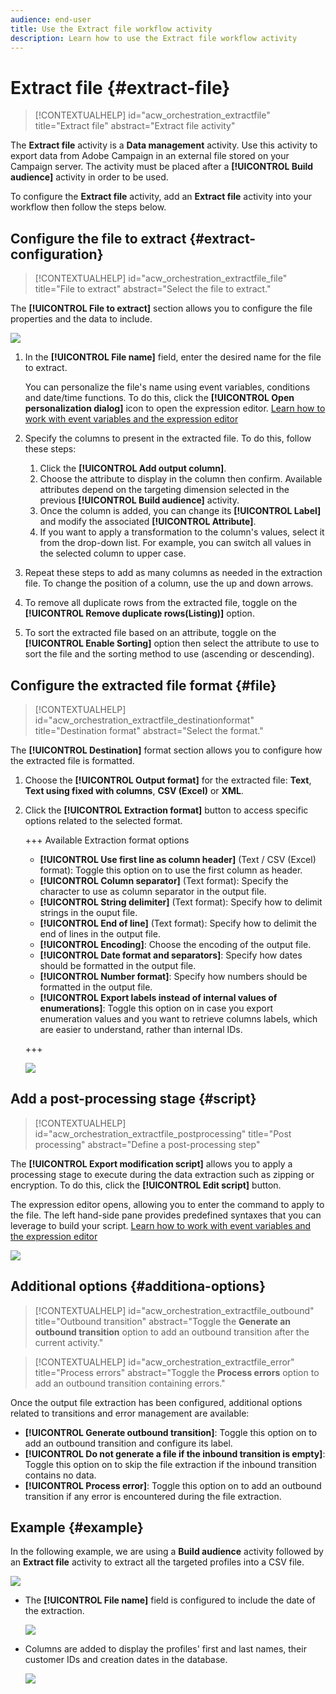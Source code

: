 ```yaml
---
audience: end-user
title: Use the Extract file workflow activity
description: Learn how to use the Extract file workflow activity
---
```

# Extract file {#extract-file}

>[!CONTEXTUALHELP]
>id="acw_orchestration_extractfile"
>title="Extract file"
>abstract="Extract file activity"

The **Extract file** activity is a **Data management** activity. Use this activity to export data from Adobe Campaign in an external file stored on your Campaign server. The activity must be placed after a **[!UICONTROL Build audience]** activity in order to be used.

To configure the **Extract file** activity, add an **Extract file** activity into your workflow then follow the steps below.

## Configure the file to extract {#extract-configuration}

>[!CONTEXTUALHELP]
>id="acw_orchestration_extractfile_file"
>title="File to extract"
>abstract="Select the file to extract."

The **[!UICONTROL File to extract]** section allows you to configure the file properties and the data to include. 

![](../assets/extract-file-file.png)

1. In the **[!UICONTROL File name]** field, enter the desired name for the file to extract.

    You can personalize the file's name using event variables, conditions and date/time functions. To do this, click the **[!UICONTROL Open personalization dialog]** icon to open the expression editor. [Learn how to work with event variables and the expression editor](../event-variables.md) 

1. Specify the columns to present in the extracted file. To do this, follow these steps:

    1. Click the **[!UICONTROL Add output column]**.
    1. Choose the attribute to display in the column then confirm. Available attributes depend on the targeting dimension selected in the previous **[!UICONTROL Build audience]** activity.   
    1. Once the column is added, you can change its **[!UICONTROL Label]** and modify the associated **[!UICONTROL Attribute]**.
    1. If you want to apply a transformation to the column's values, select it from the drop-down list. For example, you can switch all values in the selected column to upper case.

1. Repeat these steps to add as many columns as needed in the extraction file. To change the position of a column, use the up and down arrows.

1. To remove all duplicate rows from the extracted file, toggle on the **[!UICONTROL Remove duplicate rows(Listing)]** option.

1. To sort the extracted file based on an attribute, toggle on the **[!UICONTROL Enable Sorting]** option then select the attribute to use to sort the file and the sorting method to use (ascending or descending).

## Configure the extracted file format {#file}

>[!CONTEXTUALHELP]
>id="acw_orchestration_extractfile_destinationformat"
>title="Destination format"
>abstract="Select the format."

The **[!UICONTROL Destination]** format section allows you to configure how the extracted file is formatted.

1. Choose the **[!UICONTROL Output format]** for the extracted file: **Text**, **Text using fixed with columns**, **CSV (Excel)** or **XML**. 

1. Click the **[!UICONTROL Extraction format]** button to access specific options related to the selected format.

    +++ Available Extraction format options
    
    * **[!UICONTROL Use first line as column header]** (Text / CSV (Excel) format): Toggle this option on to use the first column as header.
    * **[!UICONTROL Column separator]** (Text format): Specify the character to use as column separator in the output file.
    * **[!UICONTROL String delimiter]** (Text format): Specify how to delimit strings in the ouput file.
    * **[!UICONTROL End of line]** (Text format): Specify how to delimit the end of lines in the output file.
    * **[!UICONTROL Encoding]**: Choose the encoding of the output file.
    * **[!UICONTROL Date format and separators]**: Specify how dates should be formatted in the output file.
    * **[!UICONTROL Number format]**: Specify how numbers should be formatted in the output file.
    * **[!UICONTROL Export labels instead of internal values of enumerations]**: Toggle this option on in case you export enumeration values and you want to retrieve columns labels, which are easier to understand, rather than internal IDs.

    +++
    
    ![](../assets/extract-file-format.png)

## Add a post-processing stage {#script}

>[!CONTEXTUALHELP]
>id="acw_orchestration_extractfile_postprocessing"
>title="Post processing"
>abstract="Define a post-processing step"

The **[!UICONTROL Export modification script]** allows you to apply a processing stage to execute during the data extraction such as zipping or encryption. To do this, click the **[!UICONTROL Edit script]** button.

The expression editor opens, allowing you to enter the command to apply to the file. The left hand-side pane provides predefined syntaxes that you can leverage to build your script. [Learn how to work with event variables and the expression editor](../event-variables.md) 

![](../assets/extract-file-script.png)

## Additional options {#additiona-options}

>[!CONTEXTUALHELP]
>id="acw_orchestration_extractfile_outbound"
>title="Outbound transition"
>abstract="Toggle the **Generate an outbound transition** option to add an outbound transition after the current activity."

>[!CONTEXTUALHELP]
>id="acw_orchestration_extractfile_error"
>title="Process errors"
>abstract="Toggle the **Process errors** option to add an outbound transition containing errors."

Once the output file extraction has been configured, additional options related to transitions and error management are available: 

* **[!UICONTROL Generate outbound transition]**: Toggle this option on to add an outbound transition and configure its label.
* **[!UICONTROL Do not generate a file if the inbound transition is empty]**: Toggle this option on to skip the file extraction if the inbound transition contains no data.
* **[!UICONTROL Process error]**: Toggle this option on to add an outbound transition if any error is encountered during the file extraction.

## Example {#example}

In the following example, we are using a **Build audience** activity followed by an **Extract file** activity to extract all the targeted profiles into a CSV file.

![](../assets/extract-file-example.png)

* The **[!UICONTROL File name]** field is configured to include the date of the extraction.

    ![](../assets/extract-file-example-name.png)

* Columns are added to display the profiles' first and last names, their customer IDs and creation dates in the database.

    ![](../assets/extract-file-example-columns.png)
